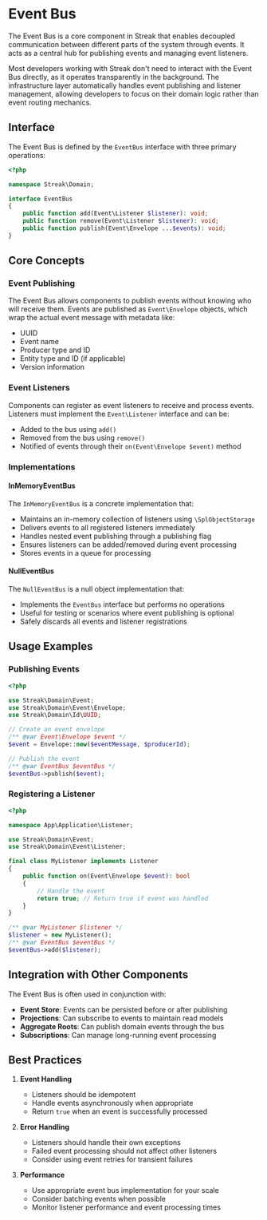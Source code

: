 # Event Bus

The Event Bus is a core component in Streak that enables decoupled communication between different parts of the system through events. It acts as a central hub for publishing events and managing event listeners.

Most developers working with Streak don't need to interact with the Event Bus directly, as it operates transparently in the background. The infrastructure layer automatically handles event publishing and listener management, allowing developers to focus on their domain logic rather than event routing mechanics.

## Interface

The Event Bus is defined by the `EventBus` interface with three primary operations:

```php
<?php

namespace Streak\Domain;

interface EventBus
{
    public function add(Event\Listener $listener): void;
    public function remove(Event\Listener $listener): void;
    public function publish(Event\Envelope ...$events): void;
}
```

## Core Concepts

### Event Publishing

The Event Bus allows components to publish events without knowing who will receive them. Events are published as `Event\Envelope` objects, which wrap the actual event message with metadata like:
- UUID
- Event name
- Producer type and ID
- Entity type and ID (if applicable)
- Version information

### Event Listeners

Components can register as event listeners to receive and process events. Listeners must implement the `Event\Listener` interface and can be:
- Added to the bus using `add()`
- Removed from the bus using `remove()`
- Notified of events through their `on(Event\Envelope $event)` method

### Implementations

#### InMemoryEventBus

The `InMemoryEventBus` is a concrete implementation that:
- Maintains an in-memory collection of listeners using `\SplObjectStorage`
- Delivers events to all registered listeners immediately
- Handles nested event publishing through a publishing flag
- Ensures listeners can be added/removed during event processing
- Stores events in a queue for processing

#### NullEventBus

The `NullEventBus` is a null object implementation that:
- Implements the `EventBus` interface but performs no operations
- Useful for testing or scenarios where event publishing is optional
- Safely discards all events and listener registrations

## Usage Examples

### Publishing Events

```php
<?php

use Streak\Domain\Event;
use Streak\Domain\Event\Envelope;
use Streak\Domain\Id\UUID;

// Create an event envelope
/** @var Event\Envelope $event */
$event = Envelope::new($eventMessage, $producerId);

// Publish the event
/** @var EventBus $eventBus */
$eventBus->publish($event);
```

### Registering a Listener

```php
<?php

namespace App\Application\Listener;

use Streak\Domain\Event;
use Streak\Domain\Event\Listener;

final class MyListener implements Listener
{
    public function on(Event\Envelope $event): bool
    {
        // Handle the event
        return true; // Return true if event was handled
    }
}

/** @var MyListener $listener */
$listener = new MyListener();
/** @var EventBus $eventBus */
$eventBus->add($listener);
```

## Integration with Other Components

The Event Bus is often used in conjunction with:

- **Event Store**: Events can be persisted before or after publishing
- **Projections**: Can subscribe to events to maintain read models
- **Aggregate Roots**: Can publish domain events through the bus
- **Subscriptions**: Can manage long-running event processing

## Best Practices

1. **Event Handling**
   - Listeners should be idempotent
   - Handle events asynchronously when appropriate
   - Return `true` when an event is successfully processed

2. **Error Handling**
   - Listeners should handle their own exceptions
   - Failed event processing should not affect other listeners
   - Consider using event retries for transient failures

3. **Performance**
   - Use appropriate event bus implementation for your scale
   - Consider batching events when possible
   - Monitor listener performance and event processing times

